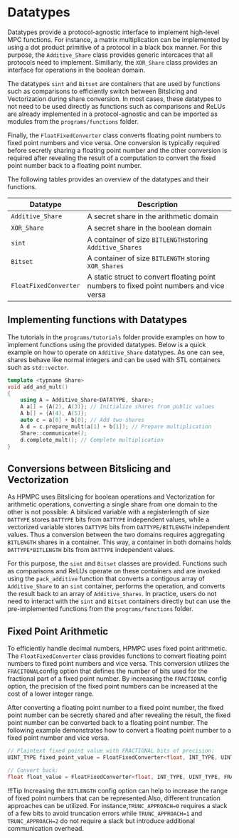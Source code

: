 # Datatypes

Datatypes provide a protocol-agnostic interface to implement high-level MPC functions.
For instance, a matrix multiplication can be implemented by using a dot product primitive of a protocol in a black box manner. For this purpose, the `Additive_Share` class provides generic intercaces that all protocols need to implement. Similiarly, the `XOR_Share` class provides an interface for operations in the boolean domain.

The datatypes `sint` and `Bitset` are containers that are used by functions such as comparisons to efficiently switch between Bitslicing and Vectorization during share conversion. In most cases, these datatypes to not need to be used directly as functions such as comparisons and ReLUs are already implemented in a protocol-agnostic and can be imported as modules from the `programs/functions` folder.

Finally, the `FloatFixedConverter` class converts floating point numbers to fixed point numbers and vice versa. One conversion is typically required before secretly sharing a floating point number and the other conversion is required after revealing the result of a computation to convert the fixed point number back to a floating point number.

The following tables provides an overview of the datatypes and their functions.

| Datatype | Description | 
|----------|-------------|
| `Additive_Share`| A secret share in the arithmetic domain | 
| `XOR_Share`| A secret share in the boolean domain |
| `sint`| A container of size `BITLENGTH`storing `Additive_Shares` |
| `Bitset`| A container of size `BITLENGTH` storing `XOR_Shares` |
| `FloatFixedConverter`| A static struct to convert floating point numbers to fixed point numbers and vice versa |

## Implementing functions with Datatypes

The tutorials in the `programs/tutorials` folder provide examples on how to implement functions using the provided datatypes. Below is a quick example on how to operate on `Additive_Share` datatypes. As one can see, shares behave like normal integers and can be used with STL containers such as `std::vector`.

```cpp
template <typname Share> 
void add_and_mult()
{
    using A = Additive_Share<DATATYPE, Share>; 
    A a[] = {A(2), A(3)}; // Initialize shares from public values
    A b[] = {A(4), A(5)};
    auto c = a[0] + b[0]; // Add two shares
    A d = c.prepare_mult(a[1] + b[1]); // Prepare multiplication
    Share::communicate();
    d.complete_mult(); // Complete multiplication
}
```

## Conversions between Bitslicing and Vectorization

As HPMPC uses Bitslicing for boolean operations and Vectorization for arithmetic operations, converting a single share from one domain to the other is not possible: A bitsliced variable with a registerlength of size `DATTYPE` stores `DATTYPE` bits from `DATTYPE` independent values, while a vectorized variable stores `DATTYPE` bits from `DATTYPE/BITLENGTH` independent values.
Thus a conversion between the two domains requires aggregating `BITLENGTH` shares in a container. 
This way, a container in both domains holds `DATTYPE*BITLENGTH` bits from `DATTYPE` independent values.

For this purpose, the `sint` and `Bitset` classes are provided.
Functions such as comparisons and ReLUs operate on these containers and are invoked using the `pack_additive` function that converts a contigous array of `Additive_Share` to an `sint` container, performs the operation, and converts the result back to an array of `Additive_Shares`. In practice, users do not need to interact with the `sint` and `Bitset` containers directly but can use the pre-implemented functions from the `programs/functions` folder.


## Fixed Point Arithmetic

To efficiently handle decimal numbers, HPMPC uses fixed point arithmetic. The `FloatFixedConverter` class provides functions to convert floating point numbers to fixed point numbers and vice versa. 
This conversion utilizes the `FRACITONAL`config option that defines the number of bits used for the fractional part of a fixed point number. 
By increasing the `FRACTIONAL` config option, the precision of the fixed point numbers can be increased at the cost of a lower integer range.

After converting a floating point number to a fixed point number, the fixed point number can be secretly shared and after revealing the result, the fixed point number can be converted back to a floating point number.
The following example demonstrates how to convert a floating point number to a fixed point number and vice versa. 

```cpp
// Plaintext fixed point value with FRACTIONAL bits of precision:
UINT_TYPE fixed_point_value = FloatFixedConverter<float, INT_TYPE, UINT_TYPE, FRACTIONAL>::float_to_ufixed(3.5f); 

// Convert back:
float float_value = FloatFixedConverter<float, INT_TYPE, UINT_TYPE, FRACTIONAL>::ufixed_to_float(fixed_point_value);
```

!!!Tip
    Increasing the `BITLENGTH` config option can help to increase the range of fixed point numbers that can be represented.Also, different truncation approaches can be utilized. For instance,`TRUNC_APPROACH=0` requires a slack of a few bits to avoid truncation errors while `TRUNC_APPROACH=1` and `TRUNC_APPROACH=2` do not require a slack but introduce additional communication overhead.



